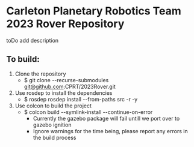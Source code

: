 # Carleton Planetary Robotics Team 2023 Rover Repository
toDo add description

## To build:
1. Clone the repository
   * $ git clone --recurse-submodules git@github.com:CPRT/2023Rover.git
2. Use rosdep to install the dependencies
   * $ rosdep rosdep install --from-paths src -r -y
3. Use colcon to build the project
   * $ colcon build --symlink-install --continue-on-error
     * Currently the gazebo package will fail untill we port over to gazebo ignition
     * Ignore warnings for the time being, please report any errors in the build process
